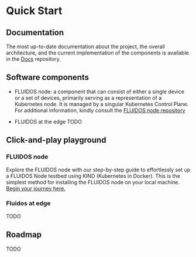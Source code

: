 # Quick Start

## Documentation
The most up-to-date documentation about the project, the overall architecture, and the current implementation of the components is available in the [Docs](https://github.com/fluidos-project/Docs) repository.

## Software components

- FLUIDOS node: a component that can consist of either a single device or a set of devices, primarily serving as a representation of a Kubernetes node. It is managed by a singular Kubernetes Control Plane. For additional information, kindly consult the [FLUIDOS node repository](https://github.com/fluidos-project/node)

- FLUIDOS at the edge TODO

## Click-and-play playground

### FLUIDOS node

Explore the FLUIDOS node with our step-by-step guide to effortlessly set up a FLUIDOS Node testbed using KIND (Kubernetes in Docker). This is the simplest method for installing the FLUIDOS node on your local machine. [Begin your journey here.](https://github.com/fluidos-project/node/tree/main/testbed/kind)

### Fluidos at edge

TODO

## Roadmap

TODO